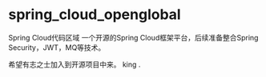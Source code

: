# spring_cloud_openglobal
Spring Cloud代码区域
一个开源的Spring Cloud框架平台，后续准备整合Spring Security，JWT，MQ等技术。




希望有志之士加入到开源项目中来。
king .


